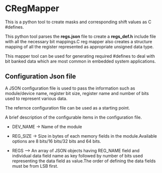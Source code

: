 # CRegMapper
This is a python tool to create masks and corresponding shift values as C #defines.

This python tool parses the **regs.json** file to create a **regs_def.h** include file with all the necessary bit mappings.C reg mapper also creates a structure mapping of all the register represented as appropriate unsigned data type.

This mapper tool can be used for generating required #defines to deal with bit banked data which are most common in embedded system applications.
 

## Configuration Json file
A JSON configuration file is used to pass the information such as module/device name, register bit size, register name and number of bits used to represent various data.

The refernce configuration file can be used as a starting point.

A brief description of the configurable items in the configuration file.

- DEV_NAME -> Name of the module

- REG_SIZE -> Size in bytes of each memory fields in the module.Available options are 8 bits/16 bits/32 bits and 64 bits.

- REGS --> An array of JSON objects having REG_NAME field and individual data field name as key followed by number of bits used representing the data field as value.The order of defining the data fields must be from LSB first.
